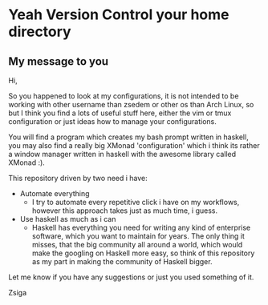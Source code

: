 # Yeah Version Control your home directory
## My message to you
Hi,

So you happened to look at my configurations, it is not intended to be 
working with other username than zsedem or other os than Arch Linux, so
but I think you find a lots of useful stuff here, either the vim or tmux
configuration or just ideas how to manage your configurations.

You will find a program which creates my bash prompt written in haskell,
you may also find a really big XMonad 'configuration' which i think its
rather a window manager written in haskell with the awesome library called
XMonad :).

This repository driven by two need i have:
  * Automate everything
    * I try to automate every repetitive click i have on my workflows,
      however this approach takes just as much time, i guess.
  * Use haskell as much as i can
    * Haskell has everything you need for writing any kind of enterprise
      software, which you want to maintain for years. The only thing it
      misses, that the big community all around a world, which would make
      the googling on Haskell more easy, so think of this repository as
      my part in making the community of Haskell bigger.

Let me know if you have any suggestions or just you used something of it.

Zsiga



